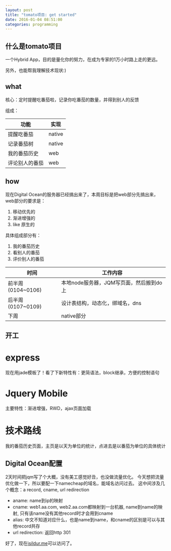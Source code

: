 ```yaml
---
layout: post
title: "tomato项目: get started"
date: 2016-01-04 08:51:00
categories: programming
---
```


## 什么是tomato项目

一个Hybrid App，目的是量化你的努力，在成为专家的1万小时路上走的更远。

另外，也能帮我理解技术现状:)

## what

核心：定时提醒吃番茄啦，记录你吃番茄的数量，并得到别人的反馈

组成：

<table>
    <thead>
        <tr>
            <th>功能</th>
            <th>实现</th>
        </tr>
    </thead>
    <tbody>
        <tr>
            <td>提醒吃番茄</td>
            <td>native</td>
        </tr>
        <tr>
            <td>记录番茄树</td>
            <td>native</td>
        </tr>
        <tr>
            <td>我的番茄历史</td>
            <td>web</td>
        </tr>
        <tr>
            <td>评论别人的番茄</td>
            <td>web</td>
        </tr>
    </tbody>
</table>


## how

现在Digital Ocean的服务器已经搞出来了，本周目标是把web部分先搞出来，web部分的要求是：

1. 移动优先的
2. 渐进增强的
3. like 原生的

具体组成部分有：

1. 我的番茄历史
2. 看别人的番茄
3. 评价别人的番茄

<table>
<thead>
     <tr><th>时间</th>
         <th>工作内容</th></tr>
</thead>
<tbody>
<tr><td>前半周(0104~0106)</td>
    <td>本地node服务器，JQM写页面，然后搬到do上</td>
</tr>
<tr><td>后半周(0107~0109)</td>
    <td>设计表结构，动态化，绑域名，dns</td>
</tr>
<tr><td>下周</td>
    <td>native部分</td>
</tr>
</tbody>
</table>

## 开工

# express

现在用jade模板了！看了下新特性有：更简语法，block继承，方便的控制语句

# Jquery Mobile

主要特性：渐进增强，RWD，ajax页面加载

# 技术路线

我的番茄历史页面，主页是以天为单位的统计，点进去是以番茄为单位的具体统计

## Digital Ocean配置

2天时间把jqm写了个大概，没有美工感觉好丑，也没做流量优化。
今天想把流量优化做一下，所以要配一下namecheap的域名，能域名访问过去。
这中间涉及几个概念：a record, cname, url redirection

* aname: name到ip的映射
* cname: web1.aa.com, web2.aa.com都映射到一台机器, name到name的映射, 只有该name没有其他record时才会用到cname
* alias: 中文不知道对应什么，也是name到name，和cname的区别是可以与其他record共存
* url redirection: 返回http 301

好了，现在[isildur.me](http://isildur.me)可以访问了。